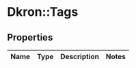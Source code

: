 # Dkron::Tags

## Properties
Name | Type | Description | Notes
------------ | ------------- | ------------- | -------------


